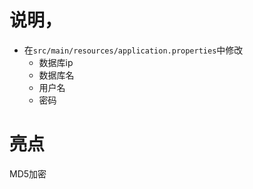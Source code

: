 # 说明，

- 在`src/main/resources/application.properties`中修改 
  - 数据库ip
  - 数据库名
  - 用户名
  - 密码



# 亮点

MD5加密